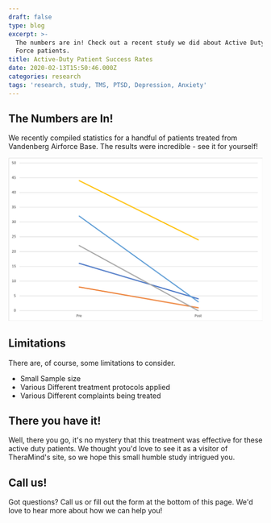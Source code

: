 ```yaml
---
draft: false
type: blog
excerpt: >-
  The numbers are in! Check out a recent study we did about Active Duty Air
  Force patients.
title: Active-Duty Patient Success Rates
date: 2020-02-13T15:50:46.000Z
categories: research
tags: 'research, study, TMS, PTSD, Depression, Anxiety'
---
```


## The Numbers are In! 
We recently compiled statistics for a handful of patients treated from Vandenberg Airforce Base. The results were incredible - see it for yourself!

![Study Statistics](/images/uploads/bdi.png)

## Limitations
There are, of course, some limitations to consider. 
* Small Sample size
* Various Different treatment protocols applied
* Various Different complaints being treated

## There you have it!
Well, there you go, it's no mystery that this treatment was effective for these active duty patients. We thought you'd love to see it as a visitor of TheraMind's site, so we hope this small humble study intrigued you. 

## Call us!
Got questions? Call us or fill out the form at the bottom of this page. We'd love to hear more about how we can help you! 